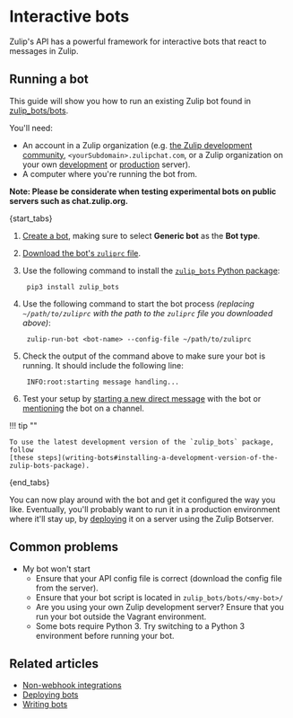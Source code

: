 # Interactive bots

Zulip's API has a powerful framework for interactive bots that react
to messages in Zulip.

## Running a bot

This guide will show you how to run an existing Zulip bot
found in [zulip_bots/bots](
https://github.com/zulip/python-zulip-api/tree/main/zulip_bots/zulip_bots/bots).

You'll need:

* An account in a Zulip organization
  (e.g. [the Zulip development community](https://zulip.com/development-community/),
  `<yourSubdomain>.zulipchat.com`, or a Zulip organization on your own
  [development](https://zulip.readthedocs.io/en/latest/development/overview.html) or
  [production](https://zulip.readthedocs.io/en/latest/production/install.html) server).
* A computer where you're running the bot from.

**Note: Please be considerate when testing experimental bots on public servers such as chat.zulip.org.**

{start_tabs}

1. [Create a bot](/help/add-a-bot-or-integration), making sure to select
   **Generic bot** as the **Bot type**.

1. [Download the bot's `zuliprc` file](/api/configuring-python-bindings#download-a-zuliprc-file).

1. Use the following command to install the
   [`zulip_bots` Python package](https://pypi.org/project/zulip-bots/):

        pip3 install zulip_bots

1. Use the following command to start the bot process *(replacing
   `~/path/to/zuliprc` with the path to the `zuliprc` file you downloaded above)*:

        zulip-run-bot <bot-name> --config-file ~/path/to/zuliprc

1. Check the output of the command above to make sure your bot is running.
   It should include the following line:

        INFO:root:starting message handling...

1. Test your setup by [starting a new direct message](/help/starting-a-new-direct-message)
   with the bot or [mentioning](/help/mention-a-user-or-group) the bot on a channel.

!!! tip ""

    To use the latest development version of the `zulip_bots` package, follow
    [these steps](writing-bots#installing-a-development-version-of-the-zulip-bots-package).

{end_tabs}

You can now play around with the bot and get it configured the way you
like.  Eventually, you'll probably want to run it in a production
environment where it'll stay up, by [deploying](/api/deploying-bots) it on a
server using the Zulip Botserver.

## Common problems

* My bot won't start
    * Ensure that your API config file is correct (download the config file from the server).
    * Ensure that your bot script is located in `zulip_bots/bots/<my-bot>/`
    * Are you using your own Zulip development server? Ensure that you run your bot outside
      the Vagrant environment.
    * Some bots require Python 3. Try switching to a Python 3 environment before running
      your bot.

## Related articles

* [Non-webhook integrations](/api/non-webhook-integrations)
* [Deploying bots](/api/deploying-bots)
* [Writing bots](/api/writing-bots)
